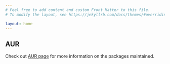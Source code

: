 ```yaml
---
# Feel free to add content and custom Front Matter to this file.
# To modify the layout, see https://jekyllrb.com/docs/themes/#overriding-theme-defaults

layout: home
---
```

## AUR
Check out [AUR page](https://aur.archlinux.org/packages/?SeB=m&K=stevezxc) for more information on the packages maintained.